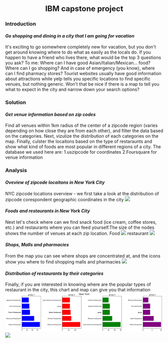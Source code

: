 <h1 align=center><font size = 5>IBM capstone project</font></h1>

### Introduction
#### <i>Go shopping and dining in a city that I am going for vacation</i>  
It's exciting to go somewhere completely new for vacation, but you don't get around knowing where to do what as easily as the locals do. If you happen to have a friend who lives there, what would be the top 3 questions you ask? To me: Where can I have good Asian/Italian/Mexican... food? Where can I go shopping? And in case of emergency (you know), where can I find pharmacy stores? Tourist websites usually have good information about attractions while yelp tells you specific locations to find specific venues, but nothing generic. Won't that be nice if there is a map to tell you what to expect in the city and narrow down your search options?

### Solution  
#### <i>Get venue information based on zip codes</i>
Find all venues within 1km radius of the center of a zipcode region (varies depending on how close they are from each other), and filter the data based on the categories. Next, vizulize the distribution of each categories on the map. Finally, culster the locaitons based on the type of restaraunts and show what kind of foods are most popular in different regions of a city. The database we used here are: 1.uszipcode for coordinates 2.Foursquare for venue information

### Analysis
#### <i>Oveview of zipcode locaitons in New York City</i>
NYC zipcode locations overview - we first take a look at the distribution of zipcode corespondent geographic coordinates in the city
<img src ='NYC_Overview.png'/>

#### <i>Foods and restaurants in New York City</i>
Next let's check where can we find snack food (ice cream, coffee stores, etc.) and restaurants where you can feed yourself.The size of the nodes shows the number of venues at each zip location.
Food
<img src ='NYC_Food.png'/>
restaurant
<img src ='NYC_Restaurant.png'/>

#### <i>Shops, Malls and pharmacies </i>
From the map you can see where shops are concentrated at, and the icons show you where to find shopping malls and pharmacies
<img src ='NYC_Mixed.png'/>

#### <i>Distribution of restaurants by their categories</i>
Finally, if you are interested in knowing where are the popular types of restaurant in the city, this chart and map can give you that information
<img src ='Categories.png'/>
<img src ='NYC_Final.png'/>
